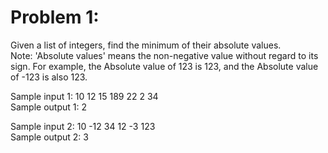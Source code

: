 # Problem 1:

Given a list of integers, find the minimum of their absolute values. <br>
Note: 'Absolute values' means the non-negative value without regard to its sign. For example, the Absolute value of 123 is 123, and the Absolute value of -123 is also 123. <br>

Sample input 1: 10 12 15 189 22 2 34 <br>
Sample output 1: 2 <br>

Sample input 2: 10 -12 34 12 -3 123 <br>
Sample output 2: 3 <br>